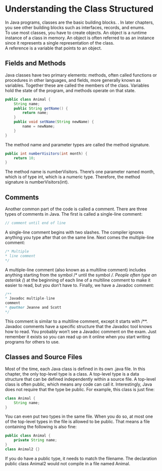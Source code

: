 # Understanding the Class Structured
In Java programs, classes are the basic building blocks. . In later chapters, you see
other building blocks such as interfaces, records, and enums.  
To use most classes, you have to create objects. An object is a runtime instance of a class
in memory. An object is often referred to as an instance since it represents a single representation
of the class.  
A reference is a variable that points to an object.
## Fields and Methods
Java classes have two primary elements: methods, often called functions or procedures in
other languages, and fields, more generally known as variables. Together these are called the
members of the class. Variables hold the state of the program, and methods operate on that
state.  
```java
public class Animal {
    String name;
    public String getName() {
        return name;
    }
    public void setName(String newName) {
        name = newName;
    }
}
```
The method name and parameter types are called the method signature.
```java
public int numberVisitors(int month) {
    return 10;
}
```
The method name is numberVisitors. There’s one parameter named month,
which is of type int, which is a numeric type. Therefore, the method signature is
numberVisitors(int).
## Comments
Another common part of the code is called a comment. There are
three types of comments in Java. The first is called a single-line
comment:
```java
// comment until end of line
```
A single-line comment begins with two slashes. The compiler ignores anything you type
after that on the same line. Next comes the multiple-line comment:
```java
/* Multiple
* line comment
*/
```
A multiple-line  comment (also known as a multiline comment) includes anything starting
from the symbol /* until the symbol */. People often type an asterisk (*) at the beginning of
each line of a multiline comment to make it easier to read, but you don’t have to. Finally, we
have a Javadoc comment:
```java
/**
* Javadoc multiple-line
comment
* @author Jeanne and Scott
*/
```
This comment is similar to a multiline comment, except it starts with /**. Javadoc comments have a
specific structure that the Javadoc tool knows how to read. You probably won’t see a
Javadoc comment on the exam. Just remember it exists so you can read up on it online when
you start writing programs for others to use.
## Classes and Source Files
Most of the time, each Java class is defined in its own .java file. In this chapter, the only top-level
type is a class. A top-level type is a data structure that can be defined independently
within a source file. A top-level class is often public, which means any code can call it. Interestingly, Java does
not require that the type be public. For example, this class is just fine:
```java
class Animal {
    String name;
}
```
You can even put two types in the same file. When you do so, at most one of the top-level
types in the file is allowed to be public. That means a file containing the following is
also fine:
```java
public class Animal {
    private String name;
}
class Animal2 {}
```
If you do have a public type, it needs to match the filename. The declaration
public class Animal2 would not compile in a file named Animal.
